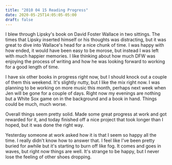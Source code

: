 ```yaml
---
title: "2010 04 15 Reading Progress"
date: 2020-05-25T14:05:05-05:00
draft: false
---
```



I blew through Lipsky's book on David Foster Wallace in two sittings. The times that Lipsky inserted himself or his thoughts was distracting, but it was great to dive into Wallace's head for a nice chunk of time. I was happy with how ended, it would have been easy to be morose, but instead I was left with much happier memories. I like thinking about how much DFW was enjoying the process of writing and how he was looking forward to working for a good length of time. 

I have six other books in progress right now, but I should knock out a couple of them this weekend. It's slightly nutty, but I like the mix right now. I was planning to be working on more music this month, perhaps next week when Jen will be gone for a couple of days. Right now my evenings are nothing but a White Sox game on in the background and a book in hand. Things could be much, much worse. 

Overall things seem pretty solid. Made some great progress at work and got rewarded for it, and today finished off a nice project that took longer than I hoped, but it was done the right way. 

Yesterday someone at work asked how it is that I seem so happy all the time. I really didn't know how to answer that. I feel like I've been pretty buried for awhile but it's starting to burn off like fog.  It comes and goes in waves, but right now things are well.  It's strange to be happy, but I never lose the feeling of other shoes dropping. 
